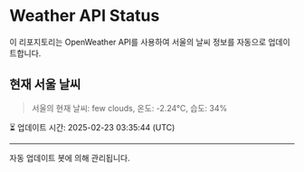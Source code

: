 
# Weather API Status

이 리포지토리는 OpenWeather API를 사용하여 서울의 날씨 정보를 자동으로 업데이트합니다.

## 현재 서울 날씨
> 서울의 현재 날씨: few clouds, 온도: -2.24°C, 습도: 34%

⏳ 업데이트 시간: 2025-02-23 03:35:44 (UTC)

---
자동 업데이트 봇에 의해 관리됩니다.
